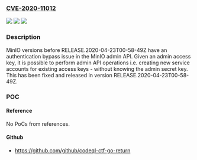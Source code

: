 ### [CVE-2020-11012](https://cve.mitre.org/cgi-bin/cvename.cgi?name=CVE-2020-11012)
![](https://img.shields.io/static/v1?label=Product&message=minio&color=blue)
![](https://img.shields.io/static/v1?label=Version&message=n%2Fa&color=blue)
![](https://img.shields.io/static/v1?label=Vulnerability&message=CWE-305%3A%20Authentication%20Bypass%20by%20Primary%20Weakness&color=brighgreen)

### Description

MinIO versions before RELEASE.2020-04-23T00-58-49Z have an authentication bypass issue in the MinIO admin API. Given an admin access key, it is possible to perform admin API operations i.e. creating new service accounts for existing access keys - without knowing the admin secret key. This has been fixed and released in version RELEASE.2020-04-23T00-58-49Z.

### POC

#### Reference
No PoCs from references.

#### Github
- https://github.com/github/codeql-ctf-go-return

